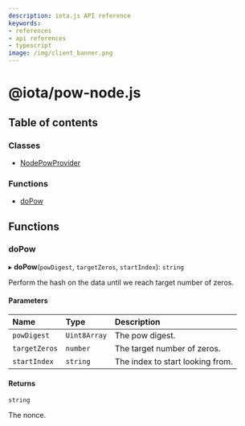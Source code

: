 ```yaml
---
description: iota.js API reference
keywords:
- references
- api references
- typescript
image: /img/client_banner.png
---
```

# @iota/pow-node.js

## Table of contents

### Classes

- [NodePowProvider](classes/NodePowProvider.md)

### Functions

- [doPow](api_ref.md#dopow)

## Functions

### doPow

▸ **doPow**(`powDigest`, `targetZeros`, `startIndex`): `string`

Perform the hash on the data until we reach target number of zeros.

#### Parameters

| Name | Type | Description |
| :------ | :------ | :------ |
| `powDigest` | `Uint8Array` | The pow digest. |
| `targetZeros` | `number` | The target number of zeros. |
| `startIndex` | `string` | The index to start looking from. |

#### Returns

`string`

The nonce.
